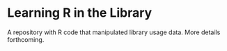 # Learning R in the Library
A repository with R code that manipulated library usage data. More details forthcoming.
